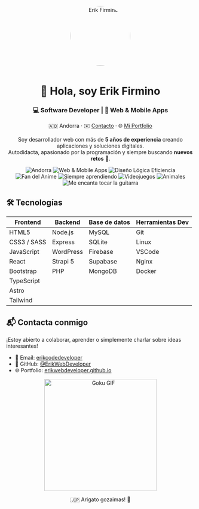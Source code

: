 <p align="center">
  <img src="https://github.com/erikwebdeveloper.png" alt="Erik Firmino" width="160" height="160" style="border-radius:99999px; margin-bottom:12px;">
</p>

<div align="center">

# 👋 Hola, soy **Erik Firmino**

### 💻 Software Developer | 🚀 Web & Mobile Apps

🇦🇩 Andorra · ✉️ [Contacto](mailto:erikcodedeveloper@gmail.com) · 🌐 [Mi Portfolio](https://erikwebdeveloper.github.io/)

Soy desarrollador web con más de **5 años de experiencia** creando aplicaciones y soluciones digitales.  
Autodidacta, apasionado por la programación y siempre buscando **nuevos retos** 🚀.

</div>

<p align="center">
  <img src="https://img.shields.io/badge/📍_Vivo_en-🇦🇩_Andorra-blue?style=for-the-badge" alt="Andorra" />
  <img src="https://img.shields.io/badge/💻_Desarrollador-Web_&_Mobile_Apps-brightgreen?style=for-the-badge" alt="Web & Mobile Apps" />
  <img src="https://img.shields.io/badge/💡_Apasionado_por-Diseño_|_Lógica_|_Eficiencia-yellow?style=for-the-badge" alt="Diseño Lógica Eficiencia" />
  <img src="https://img.shields.io/badge/🍥_Fan_del-Anime-pink?style=for-the-badge" alt="Fan del Anime" />
  <img src="https://img.shields.io/badge/🌱_Siempre-Aprendiendo-9cf?style=for-the-badge" alt="Siempre aprendiendo" />
  <img src="https://img.shields.io/badge/🎮_Me_encanta-Jugar_a_Videojuegos-purple?style=for-the-badge" alt="Videojuegos" />
  <img src="https://img.shields.io/badge/🐾_Amante_de-Los_Animales-orange?style=for-the-badge" alt="Animales" />
  <img src="https://img.shields.io/badge/🎸_Me_encanta-Tocar_la_Guitarra-red?style=for-the-badge" alt="Me encanta tocar la guitarra" />
</p>


## 🛠️ Tecnologías

<div align="center">
  
| Frontend           | Backend     | Base de datos | Herramientas Dev           |
|--------------------|------------|---------------|----------------------------|
| HTML5              | Node.js    | MySQL         | Git                        |
| CSS3 / SASS        | Express    | SQLite        | Linux                      |
| JavaScript         | WordPress  | Firebase      | VSCode                     |
| React              | Strapi 5   | Supabase      | Nginx                      |
| Bootstrap          | PHP        | MongoDB       | Docker                     |
| TypeScript         |            |               |                            |
| Astro              |            |               |                            |
| Tailwind           |            |               |                            |

</div>


## 📬 Contacta conmigo

¡Estoy abierto a colaborar, aprender o simplemente charlar sobre ideas interesantes!  

- 📧 Email: [erikcodedeveloper](mailto:erikcodedeveloper@gmail.com)
- 🐙 GitHub: [@ErikWebDeveloper](https://github.com/ErikWebDeveloper)
- 🌐 Portfolio: [erikwebdeveloper.github.io](https://erikwebdeveloper.github.io/)

<p align="center">
  <img src="https://media1.giphy.com/media/v1.Y2lkPTc5MGI3NjExbzBubTNqeWN1aXltZmo1cmJjMnZuaHk3ZGtmOTFmNDg4YjMzM2llbCZlcD12MV9pbnRlcm5hbF9naWZfYnlfaWQmY3Q9Zw/ixmzSYVKYrHgc/giphy.gif" 
       alt="Goku GIF" width="300" />
</p>

<p align="center">
  🇯🇵 Arigato gozaimas! 🙏
</p>
